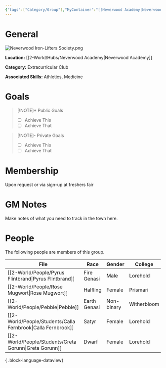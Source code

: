 ```yaml
---
{"tags":["Category/Group"],"MyContainer":"[[Neverwood Academy|Neverwood Academy]]","MyCategory":"Extracurricular Club","image":"Neverwood Iron-Lifters Society.png","obsidianUIMode":"preview","leaders":null,"staff":null,"members":null,"initiates":null,"primary_contact":null,"Skill1":"Athletics","Skill2":"Medicine","dg-publish":true,"dg-path":"World/Groups/Extracurricular Club/Neverwood Iron-Lifters Society.md","permalink":"/world/groups/extracurricular-club/neverwood-iron-lifters-society/","dgPassFrontmatter":true,"updated":"2025-09-29T12:58:26.000+01:00"}
---
```



# General

![Neverwood Iron-Lifters Society.png](/img/user/z_Assets/Extracurriculars/Neverwood%20Iron-Lifters%20Society.png)

**Location:** [[2-World/Hubs/Neverwood Academy\|Neverwood Academy]]

**Category:** Extracurricular Club

**Associated Skills:** Athletics, Medicine

# Goals

> [!NOTE]+ Public Goals
> - [ ] Achieve This
> - [ ] Achieve That

> [!NOTE]- Private Goals
> - [ ] Achieve This
> - [ ] Achieve That

# Membership
Upon request or via sign-up at freshers fair

# GM Notes

Make notes of what you need to track in the town here. 


# People

The following people are members of this group. 


| File                                                            | Race         | Gender     | College     |
| --------------------------------------------------------------- | ------------ | ---------- | ----------- |
| [[2-World/People/Pyrus Flintbrand\|Pyrus Flintbrand]]        | Fire Genasi  | Male       | Lorehold    |
| [[2-World/People/Rose Mugwort\|Rose Mugwort]]                | Halfling     | Female     | Prismari    |
| [[2-World/People/Pebble\|Pebble]]                            | Earth Genasi | Non-binary | Witherbloom |
| [[2-World/People/Students/Calla Fernbrook\|Calla Fernbrook]] | Satyr        | Female     | Lorehold    |
| [[2-World/People/Students/Greta Gorunn\|Greta Gorunn]]       | Dwarf        | Female     | Lorehold    |

{ .block-language-dataview}
